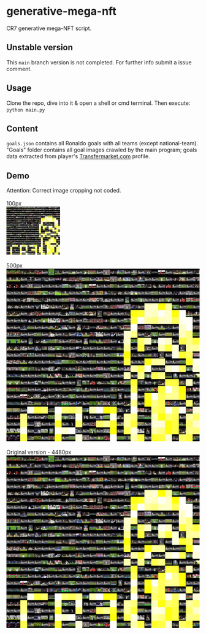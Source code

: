 
# generative-mega-nft
CR7 generative mega-NFT script.

## Unstable version
This `main` branch version is not completed. For further info submit a issue comment. 

## Usage
Clone the repo, dive into it & open a shell or cmd terminal. Then execute:
`python main.py`

## Content
`goals.json` contains all Ronaldo goals with all teams (except national-team). "Goals" folder contains all goal images crawled by the main program; goals data extracted from player's [Transfermarket.com](https://www.transfermarkt.com/cristiano-ronaldo/alletore/spieler/8198) profile.

## Demo
Attention: Correct image cropping not coded.
<br/><br/>
100px
<br/>
![](https://raw.githubusercontent.com/avcomps/generative-mega-nft/main/example_resized_100px.jpg)
<br/><br/>
500px
<br/>
![](https://raw.githubusercontent.com/avcomps/generative-mega-nft/main/example_resized_500px.jpg)
<br/><br/>
Original version - 4480px
<br/>
![](https://raw.githubusercontent.com/avcomps/generative-mega-nft/main/example.jpg)
